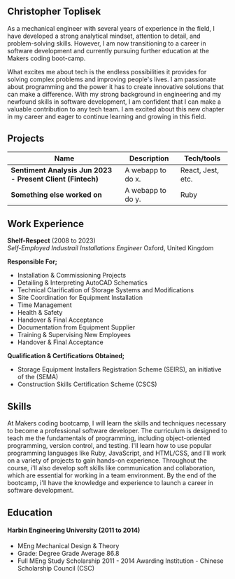 ## Christopher Toplisek

As a mechanical engineer with several years of experience in the field, I have developed a strong analytical mindset, attention to detail, and problem-solving skills. However, I am now transitioning to a career in software development and currently pursuing further education at the Makers coding boot-camp.

What excites me about tech is the endless possibilities it provides for solving complex problems and improving people's lives. I am passionate about programming and the power it has to create innovative solutions that can make a difference. With my strong background in engineering and my newfound skills in software development, I am confident that I can make a valuable contribution to any tech team. I am excited about this new chapter in my career and eager to continue learning and growing in this field.

## Projects

| Name                         | Description       | Tech/tools        |
| ---------------------------- | ----------------- | ----------------- |
| **Sentiment Analysis Jun 2023 - Present Client (Fintech)**            | A webapp to do x. | React, Jest, etc. |
| **Something else worked on** | A webapp to do y. | Ruby              |

## Work Experience

**Shelf-Respect** (2008 to 2023)  
_Self-Employed Industrail Installations Engineer_
Oxford, United Kingdom

**Responsible For;**
-  Installation & Commissioning Projects
-  Detailing & Interpreting AutoCAD Schematics
-  Technical Clarification of Storage Systems and Modifications
-  Site Coordination for Equipment Installation
-  Time Management
-  Health & Safety
-  Handover & Final Acceptance
-  Documentation from Equipment Supplier
-  Training & Supervising New Employees
-  Handover & Final Acceptance

**Qualification & Certifications Obtained;**
-  Storage Equipment Installers Registration Scheme (SEIRS), an initiative of the (SEMA)
-  Construction Skills Certification Scheme (CSCS)

## Skills

At Makers coding bootcamp, I will learn the skills and techniques necessary to become a professional software developer. The curriculum is designed to teach me the fundamentals of programming, including object-oriented programming, version control, and testing. I'll learn how to use popular programming languages like Ruby, JavaScript, and HTML/CSS, and I'll work on a variety of projects to gain hands-on experience. Throughout the course, i'll also develop soft skills like communication and collaboration, which are essential for working in a team environment. By the end of the bootcamp, i'll have the knowledge and experience to launch a career in software development.

## Education


#### Harbin Engineering University (2011 to 2014)

- MEng Mechanical Design & Theory
- Grade: Degree Grade Average 86.8
- Full MEng Study Scholarship 2011 - 2014 Awarding Institution - Chinese Scholarship Council (CSC)

